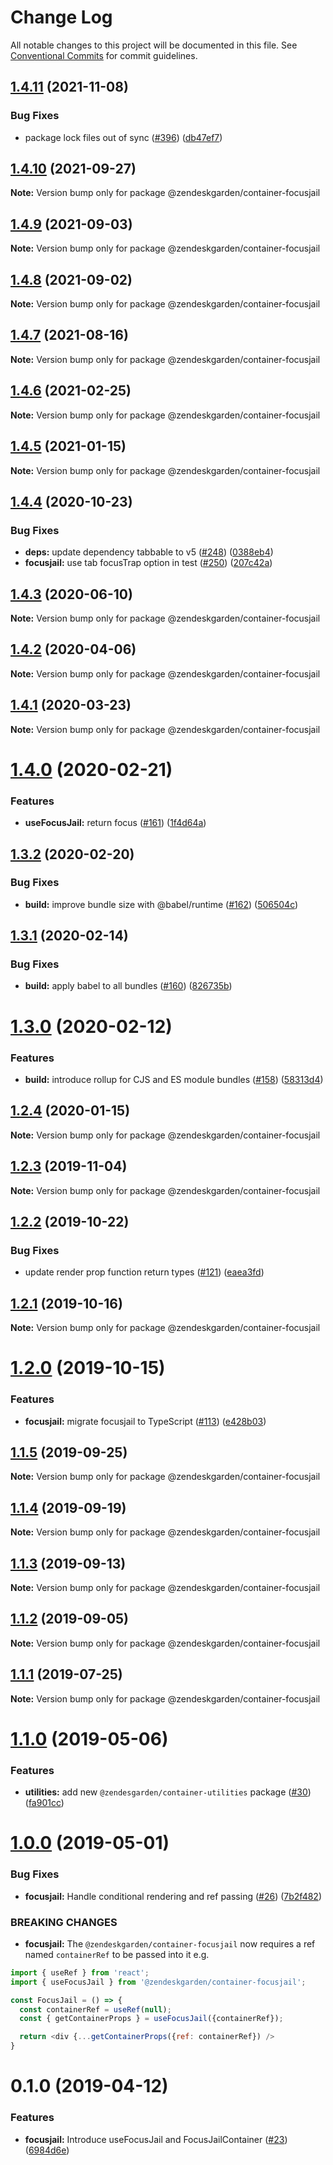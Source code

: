 # Change Log

All notable changes to this project will be documented in this file.
See [Conventional Commits](https://conventionalcommits.org) for commit guidelines.

## [1.4.11](https://github.com/zendeskgarden/react-containers/compare/@zendeskgarden/container-focusjail@1.4.10...@zendeskgarden/container-focusjail@1.4.11) (2021-11-08)


### Bug Fixes

* package lock files out of sync ([#396](https://github.com/zendeskgarden/react-containers/issues/396)) ([db47ef7](https://github.com/zendeskgarden/react-containers/commit/db47ef7e099977a015b8d545bff8be74efc027be))





## [1.4.10](https://github.com/zendeskgarden/react-containers/compare/@zendeskgarden/container-focusjail@1.4.9...@zendeskgarden/container-focusjail@1.4.10) (2021-09-27)

**Note:** Version bump only for package @zendeskgarden/container-focusjail





## [1.4.9](https://github.com/zendeskgarden/react-containers/compare/@zendeskgarden/container-focusjail@1.4.8...@zendeskgarden/container-focusjail@1.4.9) (2021-09-03)

**Note:** Version bump only for package @zendeskgarden/container-focusjail





## [1.4.8](https://github.com/zendeskgarden/react-containers/compare/@zendeskgarden/container-focusjail@1.4.7...@zendeskgarden/container-focusjail@1.4.8) (2021-09-02)

**Note:** Version bump only for package @zendeskgarden/container-focusjail





## [1.4.7](https://github.com/zendeskgarden/react-containers/compare/@zendeskgarden/container-focusjail@1.4.6...@zendeskgarden/container-focusjail@1.4.7) (2021-08-16)

**Note:** Version bump only for package @zendeskgarden/container-focusjail





## [1.4.6](https://github.com/zendeskgarden/react-containers/compare/@zendeskgarden/container-focusjail@1.4.5...@zendeskgarden/container-focusjail@1.4.6) (2021-02-25)

**Note:** Version bump only for package @zendeskgarden/container-focusjail





## [1.4.5](https://github.com/zendeskgarden/react-containers/compare/@zendeskgarden/container-focusjail@1.4.4...@zendeskgarden/container-focusjail@1.4.5) (2021-01-15)

**Note:** Version bump only for package @zendeskgarden/container-focusjail





## [1.4.4](https://github.com/zendeskgarden/react-containers/compare/@zendeskgarden/container-focusjail@1.4.3...@zendeskgarden/container-focusjail@1.4.4) (2020-10-23)


### Bug Fixes

* **deps:** update dependency tabbable to v5 ([#248](https://github.com/zendeskgarden/react-containers/issues/248)) ([0388eb4](https://github.com/zendeskgarden/react-containers/commit/0388eb4bc585646fdeb28d5150339740f18dfcbd))
* **focusjail:** use tab focusTrap option in test ([#250](https://github.com/zendeskgarden/react-containers/issues/250)) ([207c42a](https://github.com/zendeskgarden/react-containers/commit/207c42a0e505610f4578501cdddd1e73105c4ebd))





## [1.4.3](https://github.com/zendeskgarden/react-containers/compare/@zendeskgarden/container-focusjail@1.4.2...@zendeskgarden/container-focusjail@1.4.3) (2020-06-10)

**Note:** Version bump only for package @zendeskgarden/container-focusjail





## [1.4.2](https://github.com/zendeskgarden/react-containers/compare/@zendeskgarden/container-focusjail@1.4.1...@zendeskgarden/container-focusjail@1.4.2) (2020-04-06)

**Note:** Version bump only for package @zendeskgarden/container-focusjail





## [1.4.1](https://github.com/zendeskgarden/react-containers/compare/@zendeskgarden/container-focusjail@1.4.0...@zendeskgarden/container-focusjail@1.4.1) (2020-03-23)

**Note:** Version bump only for package @zendeskgarden/container-focusjail





# [1.4.0](https://github.com/zendeskgarden/react-containers/compare/@zendeskgarden/container-focusjail@1.3.2...@zendeskgarden/container-focusjail@1.4.0) (2020-02-21)


### Features

* **useFocusJail:** return focus ([#161](https://github.com/zendeskgarden/react-containers/issues/161)) ([1f4d64a](https://github.com/zendeskgarden/react-containers/commit/1f4d64a0ef922ce1f9e3b8d7ed4c639e35ca6e97))





## [1.3.2](https://github.com/zendeskgarden/react-containers/compare/@zendeskgarden/container-focusjail@1.3.1...@zendeskgarden/container-focusjail@1.3.2) (2020-02-20)


### Bug Fixes

* **build:** improve bundle size with @babel/runtime ([#162](https://github.com/zendeskgarden/react-containers/issues/162)) ([506504c](https://github.com/zendeskgarden/react-containers/commit/506504c840795f34e420b016b94cef10440a30cb))





## [1.3.1](https://github.com/zendeskgarden/react-containers/compare/@zendeskgarden/container-focusjail@1.3.0...@zendeskgarden/container-focusjail@1.3.1) (2020-02-14)


### Bug Fixes

* **build:** apply babel to all bundles ([#160](https://github.com/zendeskgarden/react-containers/issues/160)) ([826735b](https://github.com/zendeskgarden/react-containers/commit/826735bba881d5247b423ffb61cf9643c6599d16))





# [1.3.0](https://github.com/zendeskgarden/react-containers/compare/@zendeskgarden/container-focusjail@1.2.4...@zendeskgarden/container-focusjail@1.3.0) (2020-02-12)


### Features

* **build:** introduce rollup for CJS and ES module bundles ([#158](https://github.com/zendeskgarden/react-containers/issues/158)) ([58313d4](https://github.com/zendeskgarden/react-containers/commit/58313d486e3bfa023e2c9d090149d7ec358d0cd0))





## [1.2.4](https://github.com/zendeskgarden/react-containers/compare/@zendeskgarden/container-focusjail@1.2.3...@zendeskgarden/container-focusjail@1.2.4) (2020-01-15)

**Note:** Version bump only for package @zendeskgarden/container-focusjail





## [1.2.3](https://github.com/zendeskgarden/react-containers/compare/@zendeskgarden/container-focusjail@1.2.2...@zendeskgarden/container-focusjail@1.2.3) (2019-11-04)

**Note:** Version bump only for package @zendeskgarden/container-focusjail





## [1.2.2](https://github.com/zendeskgarden/react-containers/compare/@zendeskgarden/container-focusjail@1.2.1...@zendeskgarden/container-focusjail@1.2.2) (2019-10-22)


### Bug Fixes

* update render prop function return types ([#121](https://github.com/zendeskgarden/react-containers/issues/121)) ([eaea3fd](https://github.com/zendeskgarden/react-containers/commit/eaea3fd61a16085ef480ddbd2d67aa377738db36))





## [1.2.1](https://github.com/zendeskgarden/react-containers/compare/@zendeskgarden/container-focusjail@1.2.0...@zendeskgarden/container-focusjail@1.2.1) (2019-10-16)

**Note:** Version bump only for package @zendeskgarden/container-focusjail





# [1.2.0](https://github.com/zendeskgarden/react-containers/compare/@zendeskgarden/container-focusjail@1.1.5...@zendeskgarden/container-focusjail@1.2.0) (2019-10-15)


### Features

* **focusjail:** migrate focusjail to TypeScript ([#113](https://github.com/zendeskgarden/react-containers/issues/113)) ([e428b03](https://github.com/zendeskgarden/react-containers/commit/e428b03))





## [1.1.5](https://github.com/zendeskgarden/react-containers/compare/@zendeskgarden/container-focusjail@1.1.4...@zendeskgarden/container-focusjail@1.1.5) (2019-09-25)

**Note:** Version bump only for package @zendeskgarden/container-focusjail





## [1.1.4](https://github.com/zendeskgarden/react-containers/compare/@zendeskgarden/container-focusjail@1.1.3...@zendeskgarden/container-focusjail@1.1.4) (2019-09-19)

**Note:** Version bump only for package @zendeskgarden/container-focusjail





## [1.1.3](https://github.com/zendeskgarden/react-containers/compare/@zendeskgarden/container-focusjail@1.1.2...@zendeskgarden/container-focusjail@1.1.3) (2019-09-13)

**Note:** Version bump only for package @zendeskgarden/container-focusjail





## [1.1.2](https://github.com/zendeskgarden/react-containers/compare/@zendeskgarden/container-focusjail@1.1.1...@zendeskgarden/container-focusjail@1.1.2) (2019-09-05)

**Note:** Version bump only for package @zendeskgarden/container-focusjail





## [1.1.1](https://github.com/zendeskgarden/react-containers/compare/@zendeskgarden/container-focusjail@1.1.0...@zendeskgarden/container-focusjail@1.1.1) (2019-07-25)

**Note:** Version bump only for package @zendeskgarden/container-focusjail





# [1.1.0](https://github.com/zendeskgarden/react-containers/compare/@zendeskgarden/container-focusjail@1.0.0...@zendeskgarden/container-focusjail@1.1.0) (2019-05-06)


### Features

* **utilities:** add new `@zendesgarden/container-utilities` package ([#30](https://github.com/zendeskgarden/react-containers/issues/30)) ([fa901cc](https://github.com/zendeskgarden/react-containers/commit/fa901cc))





# [1.0.0](https://github.com/zendeskgarden/react-containers/compare/@zendeskgarden/container-focusjail@0.1.0...@zendeskgarden/container-focusjail@1.0.0) (2019-05-01)


### Bug Fixes

* **focusjail:** Handle conditional rendering and ref passing ([#26](https://github.com/zendeskgarden/react-containers/issues/26)) ([7b2f482](https://github.com/zendeskgarden/react-containers/commit/7b2f482))


### BREAKING CHANGES

* **focusjail:** The `@zendeskgarden/container-focusjail` now requires a ref named `containerRef` to be passed into it e.g.

```js
import { useRef } from 'react';
import { useFocusJail } from '@zendeskgarden/container-focusjail';

const FocusJail = () => {
  const containerRef = useRef(null);
  const { getContainerProps } = useFocusJail({containerRef});

  return <div {...getContainerProps({ref: containerRef}) />
}
```





# 0.1.0 (2019-04-12)


### Features

* **focusjail:** Introduce useFocusJail and FocusJailContainer ([#23](https://github.com/zendeskgarden/react-containers/issues/23)) ([6984d6e](https://github.com/zendeskgarden/react-containers/commit/6984d6e))
